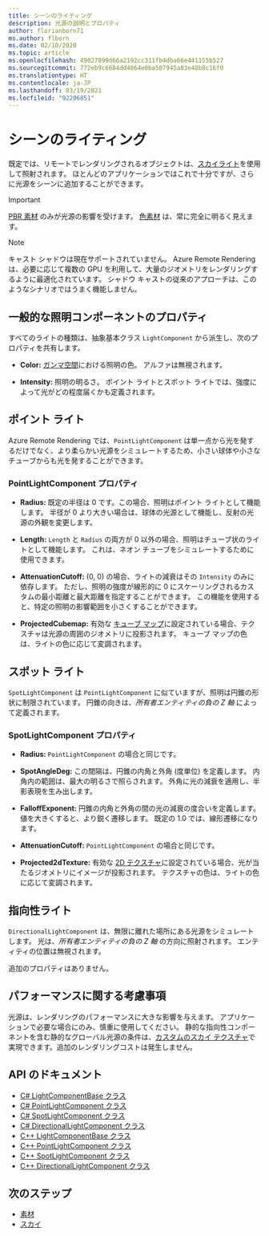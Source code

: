```yaml
---
title: シーンのライティング
description: 光源の説明とプロパティ
author: florianborn71
ms.author: flborn
ms.date: 02/10/2020
ms.topic: article
ms.openlocfilehash: 49027899d66a2192cc311fb4dba66e441155b527
ms.sourcegitcommit: 772eb9c6684dd4864e0ba507945a83e48b8c16f0
ms.translationtype: HT
ms.contentlocale: ja-JP
ms.lasthandoff: 03/19/2021
ms.locfileid: "92206851"
---
```

# <a name="scene-lighting"></a>シーンのライティング

既定では、リモートでレンダリングされるオブジェクトは、[スカイライト](sky.md)を使用して照射されます。 ほとんどのアプリケーションではこれで十分ですが、さらに光源をシーンに追加することができます。

> [!IMPORTANT]
> [PBR 素材](pbr-materials.md) のみが光源の影響を受けます。 [色素材](color-materials.md) は、常に完全に明るく見えます。

> [!NOTE]
> キャスト シャドウは現在サポートされていません。 Azure Remote Rendering は、必要に応じて複数の GPU を利用して、大量のジオメトリをレンダリングするように最適化されています。 シャドウ キャストの従来のアプローチは、このようなシナリオではうまく機能しません。

## <a name="common-light-component-properties"></a>一般的な照明コンポーネントのプロパティ

すべてのライトの種類は、抽象基本クラス `LightComponent` から派生し、次のプロパティを共有します。

* **Color:** [ガンマ空間](https://en.wikipedia.org/wiki/SRGB)における照明の色。 アルファは無視されます。

* **Intensity:** 照明の明るさ。 ポイント ライトとスポット ライトでは、強度によって光がどの程度届くかも定義されます。

## <a name="point-light"></a>ポイント ライト

Azure Remote Rendering では、`PointLightComponent` は単一点から光を発するだけでなく、より柔らかい光源をシミュレートするため、小さい球体や小さなチューブからも光を発することができます。

### <a name="pointlightcomponent-properties"></a>PointLightComponent プロパティ

* **Radius:** 既定の半径は 0 です。この場合、照明はポイント ライトとして機能します。 半径が 0 より大きい場合は、球体の光源として機能し、反射の光源の外観を変更します。

* **Length:** `Length` と `Radius` の両方が 0 以外の場合、照明はチューブ状のライトとして機能します。 これは、ネオン チューブをシミュレートするために使用できます。

* **AttenuationCutoff:** (0, 0) の場合、ライトの減衰はその `Intensity` のみに依存します。 ただし、照明の強度が線形的に 0 にスケーリングされるカスタムの最小距離と最大距離を指定することができます。 この機能を使用すると、特定の照明の影響範囲を小さくすることができます。

* **ProjectedCubemap:** 有効な [キューブ マップ](../../concepts/textures.md)に設定されている場合、テクスチャは光源の周囲のジオメトリに投影されます。 キューブ マップの色は、ライトの色に応じて変調されます。

## <a name="spot-light"></a>スポット ライト

`SpotLightComponent` は `PointLightComponent` に似ていますが、照明は円錐の形状に制限されています。 円錐の向きは、*所有者エンティティの負の Z 軸* によって定義されます。

### <a name="spotlightcomponent-properties"></a>SpotLightComponent プロパティ

* **Radius:** `PointLightComponent` の場合と同じです。

* **SpotAngleDeg:** この間隔は、円錐の内角と外角 (度単位) を定義します。 内角内の範囲は、最大の明るさで照らされます。 外角に光の減衰を適用し、半影表現を生み出します。

* **FalloffExponent:** 円錐の内角と外角の間の光の減衰の度合いを定義します。 値を大きくすると、より鋭く遷移します。 既定の 1.0 では、線形遷移になります。

* **AttenuationCutoff:** `PointLightComponent` の場合と同じです。

* **Projected2dTexture:** 有効な [2D テクスチャ](../../concepts/textures.md)に設定されている場合、光が当たるジオメトリにイメージが投影されます。 テクスチャの色は、ライトの色に応じて変調されます。

## <a name="directional-light"></a>指向性ライト

`DirectionalLightComponent` は、無限に離れた場所にある光源をシミュレートします。 光は、*所有者エンティティの負の Z 軸* の方向に照射されます。 エンティティの位置は無視されます。

追加のプロパティはありません。

## <a name="performance-considerations"></a>パフォーマンスに関する考慮事項

光源は、レンダリングのパフォーマンスに大きな影響を与えます。 アプリケーションで必要な場合にのみ、慎重に使用してください。 静的な指向性コンポーネントを含む静的なグローバル光源の条件は、[カスタムのスカイ テクスチャ](sky.md)で実現できます。追加のレンダリングコストは発生しません。

## <a name="api-documentation"></a>API のドキュメント

* [C# LightComponentBase クラス](/dotnet/api/microsoft.azure.remoterendering.lightcomponentbase)
* [C# PointLightComponent クラス](/dotnet/api/microsoft.azure.remoterendering.pointlightcomponent)
* [C# SpotLightComponent クラス](/dotnet/api/microsoft.azure.remoterendering.spotlightcomponent)
* [C# DirectionalLightComponent クラス](/dotnet/api/microsoft.azure.remoterendering.directionallightcomponent)
* [C++ LightComponentBase クラス](/cpp/api/remote-rendering/lightcomponentbase)
* [C++ PointLightComponent クラス](/cpp/api/remote-rendering/pointlightcomponent)
* [C++ SpotLightComponent クラス](/cpp/api/remote-rendering/spotlightcomponent)
* [C++ DirectionalLightComponent クラス](/cpp/api/remote-rendering/directionallightcomponent)

## <a name="next-steps"></a>次のステップ

* [素材](../../concepts/materials.md)
* [スカイ](sky.md)
